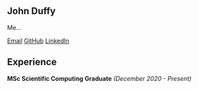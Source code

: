 ## John Duffy

Me...

[Email](mailto:johnduffymsc@gmail.com)
[GitHub](https://github.com/johnduffymsc)
[LinkedIn](https://www.linkedin.com/in/johnduffymsc)

## Experience

**MSc Scientific Computing Graduate** _(December 2020 - Present)_
